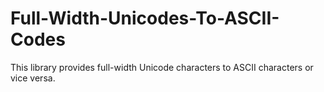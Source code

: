 Full-Width-Unicodes-To-ASCII-Codes
==================================

This library provides full-width Unicode characters to ASCII characters or vice versa.
